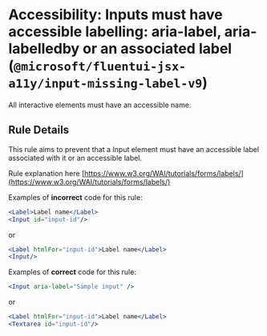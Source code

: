 # Accessibility: Inputs must have accessible labelling: aria-label, aria-labelledby or an associated label (`@microsoft/fluentui-jsx-a11y/input-missing-label-v9`)

<!-- end auto-generated rule header -->

All interactive elements must have an accessible name.

## Rule Details

This rule aims to prevent that a Input element must have an accessible label associated with it or an accessible label.

Rule explanation here [https://www.w3.org/WAI/tutorials/forms/labels/](https://www.w3.org/WAI/tutorials/forms/labels/)

Examples of **incorrect** code for this rule:

```jsx
<Label>Label name</Label>
<Input id="input-id"/>
```

or

```jsx
<Label htmlFor="input-id">Label name</Label>
<Input/>
```

Examples of **correct** code for this rule:

```jsx
<Input aria-label="Sample input" />
```

or

```jsx
<Label htmlFor="input-id">Label name</Label>
<Textarea id="input-id"/>
```

